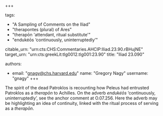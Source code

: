 +++

tags:
- "A Sampling of Comments on the Iliad"
- "therapontes (plural) of Ares"
- "therapōn &#39;attendant, ritual substitute&#39;"
- "endukéōs ‘continuously, uninterruptedly’"

citable_urn: "urn:cts:CHS:Commentaries.AHCIP:Iliad.23.90.rBHujNE"
target_urn: "urn:cts:greekLit:tlg0012.tlg001:23.90"
title: "Iliad 23.090"

authors:
- email: "gnagy@chs.harvard.edu"
  name: "Gregory Nagy"
  username: "gnagy"
+++

<p>The spirit of the dead Patroklos is recounting how Peleus had entrusted Patroklos as a <em>therapōn</em> to Achilles. On the adverb <em>endukéōs</em> ‘continuously, uninterruptedly’, see the anchor comment at O.07.256. Here the adverb may be highlighting an idea of continuity, linked with the ritual process of serving as a <em>therapōn</em>.  </p>